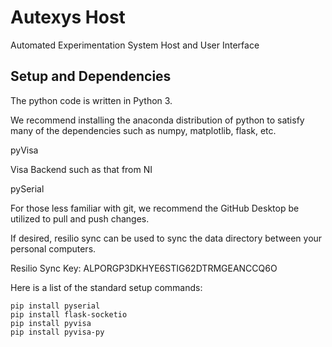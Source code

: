 # Autexys Host

Automated Experimentation System Host and User Interface

## Setup and Dependencies

The python code is written in Python 3.

We recommend installing the anaconda distribution of python to satisfy many of the dependencies such as numpy, matplotlib, flask, etc.

pyVisa

Visa Backend such as that from NI

pySerial

For those less familiar with git, we recommend the GitHub Desktop be utilized to pull and push changes.

If desired, resilio sync can be used to sync the data directory between your personal computers.

Resilio Sync Key: ALPORGP3DKHYE6STIG62DTRMGEANCCQ6O

Here is a list of the standard setup commands:

```shell
pip install pyserial
pip install flask-socketio
pip install pyvisa
pip install pyvisa-py
```

